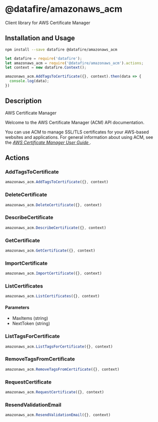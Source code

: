 # @datafire/amazonaws_acm

Client library for AWS Certificate Manager

## Installation and Usage
```bash
npm install --save datafire @datafire/amazonaws_acm
```

```js
let datafire = require('datafire');
let amazonaws_acm = require('@datafire/amazonaws_acm').actions;
let context = new datafire.Context();

amazonaws_acm.AddTagsToCertificate({}, context).then(data => {
  console.log(data);
})
```

## Description
<fullname>AWS Certificate Manager</fullname> <p>Welcome to the AWS Certificate Manager (ACM) API documentation.</p> <p>You can use ACM to manage SSL/TLS certificates for your AWS-based websites and applications. For general information about using ACM, see the <a href="http://docs.aws.amazon.com/acm/latest/userguide/"> <i>AWS Certificate Manager User Guide</i> </a>.</p>

## Actions
### AddTagsToCertificate



```js
amazonaws_acm.AddTagsToCertificate({}, context)
```


### DeleteCertificate



```js
amazonaws_acm.DeleteCertificate({}, context)
```


### DescribeCertificate



```js
amazonaws_acm.DescribeCertificate({}, context)
```


### GetCertificate



```js
amazonaws_acm.GetCertificate({}, context)
```


### ImportCertificate



```js
amazonaws_acm.ImportCertificate({}, context)
```


### ListCertificates



```js
amazonaws_acm.ListCertificates({}, context)
```

#### Parameters
* MaxItems (string)
* NextToken (string)

### ListTagsForCertificate



```js
amazonaws_acm.ListTagsForCertificate({}, context)
```


### RemoveTagsFromCertificate



```js
amazonaws_acm.RemoveTagsFromCertificate({}, context)
```


### RequestCertificate



```js
amazonaws_acm.RequestCertificate({}, context)
```


### ResendValidationEmail



```js
amazonaws_acm.ResendValidationEmail({}, context)
```


